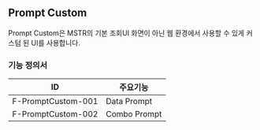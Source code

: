 ## Prompt Custom
Prompt Custom은 MSTR의 기본 조회UI 화면이 아닌 웹 환경에서 사용할 수 있게 커스텀 된 UI를 사용합니다. 
### 기능 정의서
|ID|주요기능|
|---|---|
|F-PromptCustom-001|Data Prompt|
|F-PromptCustom-002|Combo Prompt|
